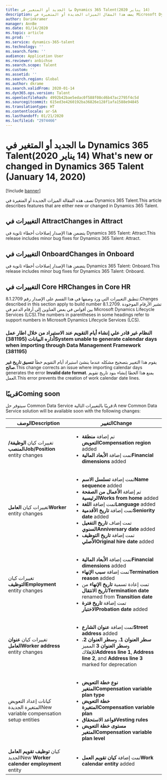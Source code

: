 ```yaml
---
title: ما الجديد أو المتغير في Dynamics 365 Talent‏ (14‏ يناير 2020)
description: يصف هذا المقال الميزات الجديدة أو المتغيرة في Microsoft Dynamics 365 Talent.
author: Darinkramer
manager: AnnBe
ms.date: 01/14/2020
ms.topic: article
ms.prod: ''
ms.service: dynamics-365-talent
ms.technology: ''
ms.search.form: ''
audience: Application User
ms.reviewer: anbichse
ms.search.scope: Talent
ms.custom: ''
ms.assetid: ''
ms.search.region: Global
ms.author: dkrame
ms.search.validFrom: 2020-01-14
ms.dyn365.ops.version: Talent
ms.openlocfilehash: 4992b42bae5edac0f588f08cd6b47ac2795f4c5d
ms.sourcegitcommit: 615ed3e4260192ba36826e128f1afa1588e94845
ms.translationtype: HT
ms.contentlocale: ar-SA
ms.lasthandoff: 01/21/2020
ms.locfileid: "2974466"
---
```

# <a name="whats-new-or-changed-in-dynamics-365-talent-january-14-2020"></a><span data-ttu-id="b9887-103">ما الجديد أو المتغير في Dynamics 365 Talent‏ (14‏ يناير 2020)</span><span class="sxs-lookup"><span data-stu-id="b9887-103">What's new or changed in Dynamics 365 Talent (January 14, 2020)</span></span>

[!include [banner](includes/banner.md)]

<span data-ttu-id="b9887-104">تصف هذه المقالة الميزات الجديدة أو المتغيرة في Dynamics 365 Talent.</span><span class="sxs-lookup"><span data-stu-id="b9887-104">This article describes features that are either new or changed in Dynamics 365 Talent.</span></span>

## <a name="changes-in-attract"></a><span data-ttu-id="b9887-105">التغييرات في Attract</span><span class="sxs-lookup"><span data-stu-id="b9887-105">Changes in Attract</span></span>

<span data-ttu-id="b9887-106">يتضمن هذا الإصدار إصلاحات أخطاء ثانوية في Dynamics 365 Talent: Attract.</span><span class="sxs-lookup"><span data-stu-id="b9887-106">This release includes minor bug fixes for Dynamics 365 Talent: Attract.</span></span>

## <a name="changes-in-onboard"></a><span data-ttu-id="b9887-107">التغييرات في Onboard</span><span class="sxs-lookup"><span data-stu-id="b9887-107">Changes in Onboard</span></span>

<span data-ttu-id="b9887-108">يتضمن هذا الإصدار إصلاحات أخطاء ثانوية في Dynamics 365 Talent: Onboard.</span><span class="sxs-lookup"><span data-stu-id="b9887-108">This release includes minor bug fixes for Dynamics 365 Talent: Onboard.</span></span>

## <a name="changes-in-core-hr"></a><span data-ttu-id="b9887-109">التغييرات في Core HR</span><span class="sxs-lookup"><span data-stu-id="b9887-109">Changes in Core HR</span></span>

<span data-ttu-id="b9887-110">تنطبق التغييرات التي ورد وصفها في هذا القسم على الإصدار رقم 8.1.2709.</span><span class="sxs-lookup"><span data-stu-id="b9887-110">Changes described in this section apply to build number 8.1.2709.</span></span> <span data-ttu-id="b9887-111">تشير الأرقام الموجودة بين أقواس في بعض العناوين إلى أرقام الدعم في Microsoft Dynamics Lifecycle Services (LCS).</span><span class="sxs-lookup"><span data-stu-id="b9887-111">The numbers in parentheses in some headings refer to support numbers in Microsoft Dynamics Lifecycle Services (LCS).</span></span>

### <a name="system-unable-to-generate-calendar-days-when-importing-through-data-management-framework-381195"></a><span data-ttu-id="b9887-112">النظام غير قادر علي إنشاء أيام التقويم عند الاستيراد من خلال اطار عمل أداره البيانات (381195)</span><span class="sxs-lookup"><span data-stu-id="b9887-112">System unable to generate calendar days when importing through Data Management Framework (381195)</span></span>

<span data-ttu-id="b9887-113">يقوم هذا التغيير بتصحيح مشكله عندما ينشئ استيراد أيام التقويم خطأ **تنسيق تاريخ غير صالح**.</span><span class="sxs-lookup"><span data-stu-id="b9887-113">This change corrects an issue where importing calendar days generates the error **Invalid date format**.</span></span> <span data-ttu-id="b9887-114">يمنع هذا الخطا إنشاء بنود تاريخ تقويم العمل.</span><span class="sxs-lookup"><span data-stu-id="b9887-114">This error prevents the creation of work calendar date lines.</span></span>

## <a name="coming-soon"></a><span data-ttu-id="b9887-115">قريبًا</span><span class="sxs-lookup"><span data-stu-id="b9887-115">Coming soon</span></span>

<span data-ttu-id="b9887-116">سيتوفر حل Common Data Service قريبًا بالتغييرات التالية:</span><span class="sxs-lookup"><span data-stu-id="b9887-116">A new Common Data Service solution will be available soon with the following changes:</span></span>

| <span data-ttu-id="b9887-117">‏‏الوصف</span><span class="sxs-lookup"><span data-stu-id="b9887-117">Description</span></span> | <span data-ttu-id="b9887-118">التغيير</span><span class="sxs-lookup"><span data-stu-id="b9887-118">Change</span></span> |
| --- | --- |
| <span data-ttu-id="b9887-119">تغييرات كيان **الوظيفة/المنصب**</span><span class="sxs-lookup"><span data-stu-id="b9887-119">**Job/Position** entity changes</span></span> | <ul><li><span data-ttu-id="b9887-120">تم إضافة **منطقة التعويض**</span><span class="sxs-lookup"><span data-stu-id="b9887-120">**Compensation region** added</span></span></li><li><span data-ttu-id="b9887-121">تمت إضافة **الأبعاد المالية**</span><span class="sxs-lookup"><span data-stu-id="b9887-121">**Financial dimensions** added</span></span></li></ul> |
| <span data-ttu-id="b9887-122">تغييرات كيان **العامل**</span><span class="sxs-lookup"><span data-stu-id="b9887-122">**Worker** entity changes</span></span> | <ul><li><span data-ttu-id="b9887-123">تمت إضافة **تسلسل الاسم**</span><span class="sxs-lookup"><span data-stu-id="b9887-123">**Name sequence** added</span></span></li><li><span data-ttu-id="b9887-124">تم إضافة **الأعمال من الصفحة الرئيسية**</span><span class="sxs-lookup"><span data-stu-id="b9887-124">**Works from home** added</span></span></li><li><span data-ttu-id="b9887-125">تمت إضافة **اللغة**</span><span class="sxs-lookup"><span data-stu-id="b9887-125">**Language** added</span></span></li><li><span data-ttu-id="b9887-126">تمت إضافة **تاريخ الأقدمية**</span><span class="sxs-lookup"><span data-stu-id="b9887-126">**Seniority date** added</span></span></li><li><span data-ttu-id="b9887-127">تمت إضاف **تاريخ التفعيل السنوي**</span><span class="sxs-lookup"><span data-stu-id="b9887-127">**Anniversary date** added</span></span></li><li><span data-ttu-id="b9887-128">تمت إضافة **تاريخ التوظيف الأصلي**</span><span class="sxs-lookup"><span data-stu-id="b9887-128">**Original hire date** added</span></span></li></ul> |
| <span data-ttu-id="b9887-129">تغييرات كيان **التوظيف**</span><span class="sxs-lookup"><span data-stu-id="b9887-129">**Employment** entity changes</span></span> | <ul><li><span data-ttu-id="b9887-130">تمت إضافة **الأبعاد المالية**</span><span class="sxs-lookup"><span data-stu-id="b9887-130">**Financial dimensions** added</span></span></li><li><span data-ttu-id="b9887-131">تمت إضافة **سبب الإنهاء**</span><span class="sxs-lookup"><span data-stu-id="b9887-131">**Termination reason** added</span></span></li><li><span data-ttu-id="b9887-132">تمت إعادة تسمية **تاريخ الإنهاء** من **تاريخ الانتقال**</span><span class="sxs-lookup"><span data-stu-id="b9887-132">**Termination date** renamed from **Transition date**</span></span></li><li><span data-ttu-id="b9887-133">تمت إضافة **تاريخ فترة الاختبار**</span><span class="sxs-lookup"><span data-stu-id="b9887-133">**Probation date** added</span></span></li></ul> |
| <span data-ttu-id="b9887-134">تغييرات كيان **عنوان العامل**</span><span class="sxs-lookup"><span data-stu-id="b9887-134">**Worker address** entity changes</span></span> | <ul><li><span data-ttu-id="b9887-135">تمت إضافة **عنوان الشارع**</span><span class="sxs-lookup"><span data-stu-id="b9887-135">**Street address** added</span></span></li><li><span data-ttu-id="b9887-136">**سطر العنوان 1**، و**سطر العنوان 2**، و**سطر العنوان 3** المميز للإهلاك</span><span class="sxs-lookup"><span data-stu-id="b9887-136">**Address line 1**, **Address line 2**, and **Address line 3** marked for deprecation</span></span></li></ul> |
| <span data-ttu-id="b9887-137">كيانات إعداد التعويض المتغيرة الجديدة</span><span class="sxs-lookup"><span data-stu-id="b9887-137">New variable compensation setup entities</span></span> | <ul><li><span data-ttu-id="b9887-138">**نوع خطة التعويض المتغير**</span><span class="sxs-lookup"><span data-stu-id="b9887-138">**Compensation variable plan type**</span></span></li><li><span data-ttu-id="b9887-139">**خطة التعويض المتغيرة**</span><span class="sxs-lookup"><span data-stu-id="b9887-139">**Compensation variable plan**</span></span></li><li><span data-ttu-id="b9887-140">**قواعد الاستحقاق**</span><span class="sxs-lookup"><span data-stu-id="b9887-140">**Vesting rules**</span></span></li><li><span data-ttu-id="b9887-141">**مستوى خطة التعويض المتغير**</span><span class="sxs-lookup"><span data-stu-id="b9887-141">**Compensation variable plan level**</span></span></li></ul> |
| <span data-ttu-id="b9887-142">كيان **توظيف تقويم العامل** الجديد</span><span class="sxs-lookup"><span data-stu-id="b9887-142">New **Worker calender employment** entity</span></span> | <ul><li><span data-ttu-id="b9887-143">تمت إضافة **كيان تقويم العمل**</span><span class="sxs-lookup"><span data-stu-id="b9887-143">**Work calendar entity** added</span></span></li></ul> |
